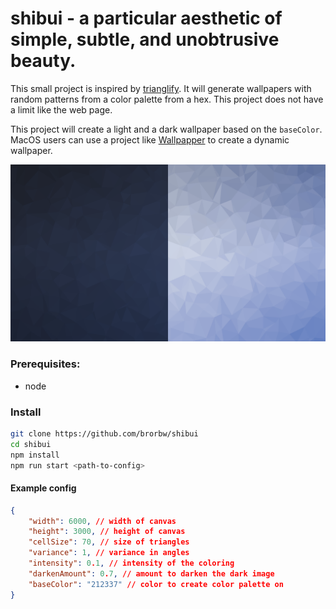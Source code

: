 # shibui - a particular aesthetic of simple, subtle, and unobtrusive beauty.

This small project is inspired by [trianglify](https://trianglify.io/). It will generate wallpapers with random patterns from a color palette from a hex.
This project does not have a limit like the web page.

This project will create a light and a dark wallpaper based on the `baseColor`. MacOS users can use a project like [Wallpapper](https://github.com/mczachurski/wallpapper) to create a dynamic wallpaper.

![Side by side, dark and light](./example/Split.png)

### Prerequisites: 
- node

### Install

``` sh 
git clone https://github.com/brorbw/shibui
cd shibui
npm install
npm run start <path-to-config>
```

#### Example config

``` json
{
	"width": 6000, // width of canvas
	"height": 3000, // height of canvas
	"cellSize": 70, // size of triangles
	"variance": 1, // variance in angles
	"intensity": 0.1, // intensity of the coloring
	"darkenAmount": 0.7, // amount to darken the dark image 
	"baseColor": "212337" // color to create color palette on
}
```
